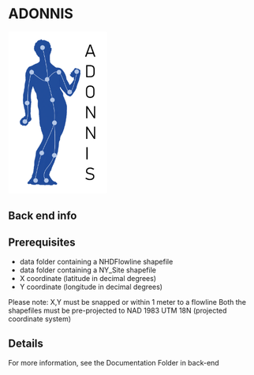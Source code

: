 # ADONNIS
<img src="/images/logoRob.png" width="200"/>

## Back end info

## Prerequisites

- data folder containing a NHDFlowline shapefile
- data folder containing a NY_Site shapefile
- X coordinate (latitude in decimal degrees)
- Y coordinate (longitude in decimal degrees)


Please note: X,Y must be snapped or within 1 meter to a flowline
Both the shapefiles must be pre-projected to NAD 1983 UTM 18N (projected coordinate system)


## Details
For more information, see the Documentation Folder in back-end

